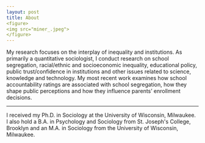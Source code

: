 ```yaml
---
layout: post
title: About
<figure>
<img src="miner_.jpeg">
</figure>
---
```

<p>
My research focuses on the interplay of inequality and institutions. As primarily a quantitative sociologist, I conduct research on school segregation, racial/ethnic and socioeconomic inequality, educational policy, public trust/confidence in institutions and other issues related to science, knowledge and technology. My most recent work examines how school accountability ratings are associated with school segregation, how they shape public perceptions and how they influence parents’ enrollment decisions. 
</p>

<hr>

<p>
I received my Ph.D. in Sociology at the University of Wisconsin, Milwaukee. I also hold a B.A. in Psychology and Sociology from St. Joseph's College, Brooklyn and an M.A. in Sociology from the University of Wisconsin, Milwaukee.
</p>

